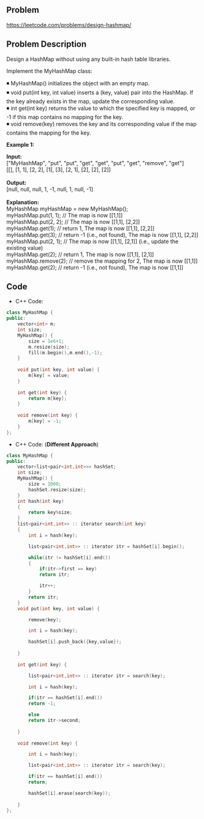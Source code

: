 ## Problem

https://leetcode.com/problems/design-hashmap/

## Problem Description

Design a HashMap without using any built-in hash table libraries.

Implement the MyHashMap class:

◾ MyHashMap() initializes the object with an empty map.<br>
◾ void put(int key, int value) inserts a (key, value) pair into the HashMap. If the key already exists in the map, update the corresponding value.<br>
◾ int get(int key) returns the value to which the specified key is mapped, or -1 if this map contains no mapping for the key.<br>
◾ void remove(key) removes the key and its corresponding value if the map contains the mapping for the key.<br>

**Example 1:**

**Input:** <br>
["MyHashMap", "put", "put", "get", "get", "put", "get", "remove", "get"] <br>
[[], [1, 1], [2, 2], [1], [3], [2, 1], [2], [2], [2]] <br>
<br>
**Output:** <br>
[null, null, null, 1, -1, null, 1, null, -1] <br>
<br>
**Explanation:** <br>
MyHashMap myHashMap = new MyHashMap();<br>
myHashMap.put(1, 1); // The map is now [[1,1]] <br>
myHashMap.put(2, 2); // The map is now [[1,1], [2,2]] <br>
myHashMap.get(1);    // return 1, The map is now [[1,1], [2,2]] <br>
myHashMap.get(3);    // return -1 (i.e., not found), The map is now [[1,1], [2,2]] <br>
myHashMap.put(2, 1); // The map is now [[1,1], [2,1]] (i.e., update the existing value) <br>
myHashMap.get(2);    // return 1, The map is now [[1,1], [2,1]] <br>
myHashMap.remove(2); // remove the mapping for 2, The map is now [[1,1]] <br>
myHashMap.get(2);    // return -1 (i.e., not found), The map is now [[1,1]] <br>

## Code

- C++ Code:

```cpp
class MyHashMap {
public:
    vector<int> m;
    int size;
    MyHashMap() {
        size = 1e6+1;
        m.resize(size);
        fill(m.begin(),m.end(),-1);
    }
    
    void put(int key, int value) {
        m[key] = value;
    }
    
    int get(int key) {
        return m[key];
    }
    
    void remove(int key) {
        m[key] = -1;
    }
};
```

- C++ Code: (**Different Approach**)

```cpp
class MyHashMap {
public:
    vector<list<pair<int,int>>> hashSet;
    int size;
    MyHashMap() {
        size = 1000;
        hashSet.resize(size);
    }
    int hash(int key)
    {
        return key%size;
    }
    list<pair<int,int>> :: iterator search(int key)
    {
        int i = hash(key);

        list<pair<int,int>> :: iterator itr = hashSet[i].begin();

        while(itr != hashSet[i].end())
        {
            if(itr->first == key)
            return itr;

            itr++;
        }
        return itr;
    }
    void put(int key, int value) {

        remove(key);

        int i = hash(key);

        hashSet[i].push_back({key,value});
        
    }
    
    int get(int key) {

        list<pair<int,int>> :: iterator itr = search(key);

        int i = hash(key);

        if(itr == hashSet[i].end())
        return -1;

        else
        return itr->second;
        
    }
    
    void remove(int key) {

        int i = hash(key);

        list<pair<int,int>> :: iterator itr = search(key);

        if(itr == hashSet[i].end())
        return;

        hashSet[i].erase(search(key));
        
    }
};
```
